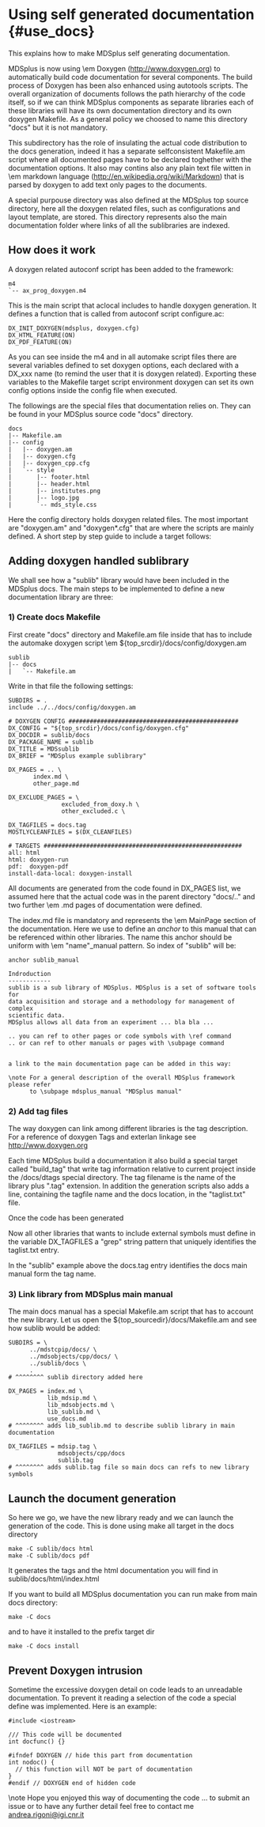 Using self generated documentation  {#use_docs}
==================================


This explains how to make MDSplus self generating documentation.

MDSplus is now using \em Doxygen (http://www.doxygen.org) to automatically build 
code documentation for several components. 
The build process of Doxygen has been also enhanced using autotools scripts. 
The overall organization of documents follows the path hierarchy
of the code itself, so if we can think MDSplus components as separate libraries
each of these libraries will have its own documentation directory and its own 
doxygen Makefile. As a general policy we choosed to name this directory "docs" 
but it is not mandatory.

This subdirectory has the role of insulating the actual code distribution to the 
docs generation, indeed it has a separate selfconsistent Makefile.am script where
all documented pages have to be declared toghether with the documentation options.
It also may contins also any plain text file witten in \em markdown language 
(http://en.wikipedia.org/wiki/Markdown) that is parsed by doxygen to add text 
only pages to the documents.

A special purpouse directory was also defined at the MDSplus top source directory,
here all the doxygen related files, such as configurations and layout template, are
stored. This directory represents also the main documentation folder where links
of all the sublibraries are indexed.




How does it work
-----------------

A doxygen related autoconf script has been added to the framework:

    m4
    `-- ax_prog_doxygen.m4
    
This is the main script that aclocal includes to handle doxygen generation. It 
defines a function that is called from autoconf script configure.ac:

    DX_INIT_DOXYGEN(mdsplus, doxygen.cfg)
    DX_HTML_FEATURE(ON)
    DX_PDF_FEATURE(ON)
    
As you can see inside the m4 and in all automake script files there are several 
variables defined to set doxygen options, each declared with a DX_xxx name
(to remind the user that it is doxygen related). Exporting these variables to the
Makefile target script environment doxygen can set its own config options inside
the config file when executed.

The followings are the special files that documentation relies on. They can be 
found in your MDSplus source code "docs" directory.

    docs
    |-- Makefile.am
    |-- config
    |   |-- doxygen.am
    |   |-- doxygen.cfg
    |   |-- doxygen_cpp.cfg
    |   `-- style
    |       |-- footer.html
    |       |-- header.html
    |       |-- institutes.png
    |       |-- logo.jpg
    |       `-- mds_style.css
    
Here the config directory holds doxygen related files. The most important are 
"doxygen.am" and "doxygen*.cfg" that are where the scripts are mainly defined.
A short step by step guide to include a target follows:

Adding doxygen handled sublibrary
---------------------------------

We shall see how a "sublib" library would have been included in the MDSplus docs.
The main steps to be implemented to define a new documentation library are three:



### 1) Create docs Makefile 

First create "docs" directory and Makefile.am file inside that has to include the
automake doxygen script \em ${top_srcdir}/docs/config/doxygen.am

    sublib
    |-- docs
    |   `-- Makefile.am

Write in that file the following settings:

    SUBDIRS = .
    include ../../docs/config/doxygen.am
    
    # DOXYGEN CONFIG ################################################
    DX_CONFIG = "${top_srcdir}/docs/config/doxygen.cfg"
    DX_DOCDIR = sublib/docs
    DX_PACKAGE_NAME = sublib
    DX_TITLE = MDSsublib
    DX_BRIEF = "MDSplus example sublibrary"
    
    DX_PAGES = .. \
           index.md \
           other_page.md
                      
    DX_EXCLUDE_PAGES = \
                   excluded_from_doxy.h \
                   other_excluded.c \
                   
    DX_TAGFILES = docs.tag
    MOSTLYCLEANFILES = $(DX_CLEANFILES)

    # TARGETS ########################################################
    all: html    
    html: doxygen-run
    pdf:  doxygen-pdf
    install-data-local: doxygen-install


All documents are generated from the code found in DX_PAGES list, we assumed 
here that the actual code was in the parent directory "docs/.." and two further
\em .md pages of documentation were defined.

The index.md file is mandatory and represents the \em MainPage section of the 
documentation. Here we use to define an *anchor* to this manual that can be 
referenced within other libraries. The name this anchor should be uniform with
\em "name"_manual pattern. So index of "sublib" will be:

    anchor sublib_manual
    
    Indroduction
    ------------
    sublib is a sub library of MDSplus. MDSplus is a set of software tools for 
    data acquisition and storage and a methodology for management of complex 
    scientific data.
    MDSplus allows all data from an experiment ... bla bla ...
    
    .. you can ref to other pages or code symbols with \ref command    
    .. or can ref to other manuals or pages with \subpage command
    
    
    a link to the main documentation page can be added in this way:
    
    \note For a general description of the overall MDSplus framework please refer
          to \subpage mdsplus_manual "MDSplus manual"




### 2) Add tag files

The way doxygen can link among different libraries is the tag description.
For a reference of doxygen Tags and exterlan linkage see http://www.doxygen.org

Each time MDSplus build a documentation it also build a special target called
"build_tag" that write tag information relative to current project inside the
/docs/dtags special directory. The tag filename is the name of the library plus
".tag" extension. In addition the generation scripts also adds a line, containing 
the tagfile name and the docs location, in the "taglist.txt" file.

Once the code has been generated 

Now all other libraries that wants to include external symbols must define in
the variable DX_TAGFILES a "grep" string pattern that uniquely identifies the
taglist.txt entry.

In the "sublib" example above the docs.tag entry identifies the docs main manual
form the tag name.


### 3) Link library from MDSplus main manual

The main docs manual has a special Makefile.am script that has to account the 
new library. Let us open the ${top_sourcedir}/docs/Makefile.am and see how 
sublib would be added:

    SUBDIRS = \
          ../mdstcpip/docs/ \
          ../mdsobjects/cpp/docs/ \
          ../sublib/docs \
          .
    # ^^^^^^^^ sublib directory added here
    
    DX_PAGES = index.md \
               lib_mdsip.md \
               lib_mdsobjects.md \
               lib_sublib.md \
               use_docs.md
    # ^^^^^^^^ adds lib_sublib.md to describe sublib library in main documentation
    
    DX_TAGFILES = mdsip.tag \
                  mdsobjects/cpp/docs
                  sublib.tag
    # ^^^^^^^^ adds sublib.tag file so main docs can refs to new library symbols
    

Launch the document generation
------------------------------

So here we go, we have the new library ready and we can launch the generation of
the code. This is done using make all target in the docs directory

    make -C sublib/docs html
    make -C sublib/docs pdf
        
It generates the tags and the html documentation you will find in sublib/docs/html/index.html

If you want to build all MDSplus documentation you can run make from main docs 
directory:

    make -C docs 
    
and to have it installed to the prefix target dir
   
    make -C docs install


Prevent Doxygen intrusion
-------------------------

Sometime the excessive doxygen detail on code leads to an unreadable documentation.
To prevent it reading a selection of the code a special define was implemented.
Here is an example:


    #include <iostream>

    /// This code will be documented
    int docfunc() {}
           
    #ifndef DOXYGEN // hide this part from documentation    
    int nodoc() {
      // this function will NOT be part of documentation
    }
    #endif // DOXYGEN end of hidden code





\note 
 Hope you enjoyed this way of documenting the code ... to submit an issue or to 
 have any further detail feel free to contact me andrea.rigoni@igi.cnr.it













